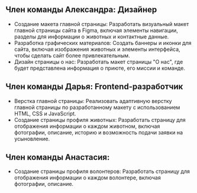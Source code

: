 ## Член команды Александра: Дизайнер
- Создание макета главной страницы: Разработать визуальный макет главной страницы сайта в Figma, включая элементы навигации, разделы для информации о животных и контактные данные.
- Разработка графических материалов: Создать баннеры и иконки для сайта, включая изображения животных и элементы интерфейса, чтобы сделать сайт более привлекательным.
- Дизайн страницы о нас: Разработать макет страницы "О нас", где будет представлена информация о приюте, его миссии и команде.
## Член команды Дарья: Frontend-разработчик
- Верстка главной страницы: Реализовать адаптивную верстку главной страницы по разработанному макету с использованием HTML, CSS и JavaScript.
- Создание страницы профиля животных: Разработать страницу для отображения информации о каждом животном, включая фотографии, описание, историю и возможность подачи заявки на усыновление.
## Член команды Анастасия: 
- Создание страницы профиля волонтеров: Разработать страницу для отображения информации о каждом волонтере, включая фотографии, описание.
